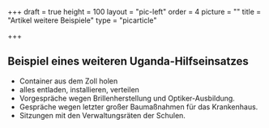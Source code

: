 +++
draft = true
height = 100
layout = "pic-left"
order = 4
picture = ""
title = "Artikel weitere Beispiele"
type = "picarticle"

+++
## Beispiel eines weiteren Uganda-Hilfseinsatzes

* Container aus dem Zoll holen
* alles entladen, installieren, verteilen
* Vorgespräche wegen Brillenherstellung und Optiker-Ausbildung.
* Gespräche wegen letzter großer Baumaßnahmen für das Krankenhaus.
* Sitzungen mit den Verwaltungsräten der Schulen.